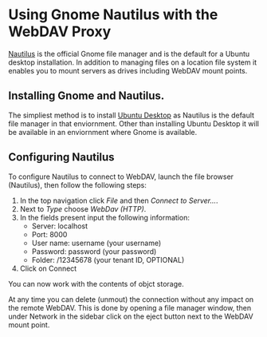 # Using Gnome Nautilus with the WebDAV Proxy

[Nautilus](https://live.gnome.org/Nautilus) is the official Gnome file manager and is the default for a Ubuntu desktop installation. In addition to managing files on a location file system it enables you to mount servers as drives including WebDAV mount points.

## Installing Gnome and Nautilus.

The simpliest method is to install [Ubuntu Desktop](http://www.ubuntu.com/download/desktop) as Nautilus is the default file manager in that enviornment. Other than installing Ubuntu Desktop it will be available in an enviornment where Gnome is available.

## Configuring Nautilus

To configure Nautilus to connect to WebDAV, launch the file browser (Nautilus), then follow the following steps:

1. In the top navigation click _File_ and then _Connect to Server..._.
2. Next to _Type_ choose _WebDav (HTTP)_.
3. In the fields present input the following information:
	- Server: localhost
	- Port: 8000
	- User name: username (your username)
	- Password: password (your password)
	- Folder: /12345678 (your tenant ID, OPTIONAL)
4. Click on Connect

You can now work with the contents of objct storage.

At any time you can delete (unmout) the connection without any impact on the remote WebDAV. This is done by opening a file manager window, then under Network in the sidebar click on the eject button next to the WebDAV mount point.